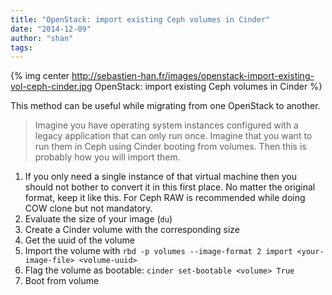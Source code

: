 ```yaml
---
title: "OpenStack: import existing Ceph volumes in Cinder"
date: "2014-12-09"
author: "shan"
tags: 
---
```


{% img center http://sebastien-han.fr/images/openstack-import-existing-vol-ceph-cinder.jpg OpenStack: import existing Ceph volumes in Cinder %}

This method can be useful while migrating from one OpenStack to another.

  

> Imagine you have operating system instances configured with a legacy application that can only run once. Imagine that you want to run them in Ceph using Cinder booting from volumes. Then this is probably how you will import them.

  

1. If you only need a single instance of that virtual machine then you should not bother to convert it in this first place. No matter the original format, keep it like this. For Ceph RAW is recommended while doing COW clone but not mandatory.
2. Evaluate the size of your image (`du`)
3. Create a Cinder volume with the corresponding size
4. Get the uuid of the volume
5. Import the volume with `rbd -p volumes --image-format 2 import <your-image-file> <volume-uuid>`
6. Flag the volume as bootable: `cinder set-bootable <volume> True`
7. Boot from volume
